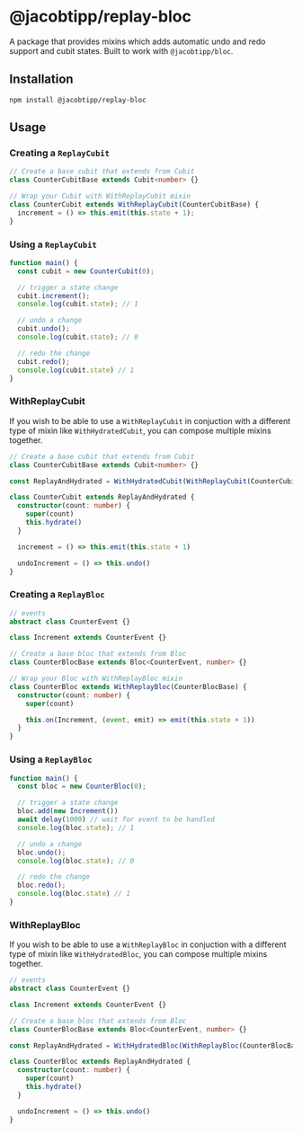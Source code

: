 # @jacobtipp/replay-bloc

A package that provides mixins which adds automatic undo and redo support and cubit states. Built to work with `@jacobtipp/bloc`.

## Installation

```
npm install @jacobtipp/replay-bloc
```


## Usage

### Creating a `ReplayCubit`

```ts
// Create a base cubit that extends from Cubit
class CounterCubitBase extends Cubit<number> {}
```

```ts
// Wrap your Cubit with WithReplayCubit mixin 
class CounterCubit extends WithReplayCubit(CounterCubitBase) {
  increment = () => this.emit(this.state + 1);
}
```

### Using a `ReplayCubit`

```ts
function main() {
  const cubit = new CounterCubit(0);

  // trigger a state change
  cubit.increment();
  console.log(cubit.state); // 1

  // undo a change
  cubit.undo();
  console.log(cubit.state); // 0

  // redo the change
  cubit.redo();
  console.log(cubit.state) // 1
}
```

### WithReplayCubit

If you wish to be able to use a `WithReplayCubit` in conjuction with a different type of mixin like `WithHydratedCubit`, you can compose multiple mixins together.

```ts
// Create a base cubit that extends from Cubit
class CounterCubitBase extends Cubit<number> {}

const ReplayAndHydrated = WithHydratedCubit(WithReplayCubit(CounterCubitBase)) 

class CounterCubit extends ReplayAndHydrated {
  constructor(count: number) {
    super(count)
    this.hydrate()
  }

  increment = () => this.emit(this.state + 1)

  undoIncrement = () => this.undo()
}
```


### Creating a `ReplayBloc`

```ts
// events
abstract class CounterEvent {}

class Increment extends CounterEvent {}

// Create a base bloc that extends from Bloc
class CounterBlocBase extends Bloc<CounterEvent, number> {}
```

```ts
// Wrap your Bloc with WithReplayBloc mixin 
class CounterBloc extends WithReplayBloc(CounterBlocBase) {
  constructor(count: number) {
    super(count)

    this.on(Increment, (event, emit) => emit(this.state + 1))
  }
}
```

### Using a `ReplayBloc`

```ts
function main() {
  const bloc = new CounterBloc(0);

  // trigger a state change
  bloc.add(new Increment())
  await delay(1000) // wait for event to be handled
  console.log(bloc.state); // 1

  // undo a change
  bloc.undo();
  console.log(bloc.state); // 0

  // redo the change
  bloc.redo();
  console.log(bloc.state) // 1
}
```

### WithReplayBloc

If you wish to be able to use a `WithReplayBloc` in conjuction with a different type of mixin like `WithHydratedBloc`, you can compose multiple mixins together.

```ts
// events
abstract class CounterEvent {}

class Increment extends CounterEvent {}

// Create a base bloc that extends from Bloc
class CounterBlocBase extends Bloc<CounterEvent, number> {}

const ReplayAndHydrated = WithHydratedBloc(WithReplayBloc(CounterBlocBase)) 

class CounterBloc extends ReplayAndHydrated {
  constructor(count: number) {
    super(count)
    this.hydrate()
  }

  undoIncrement = () => this.undo()
}
```
